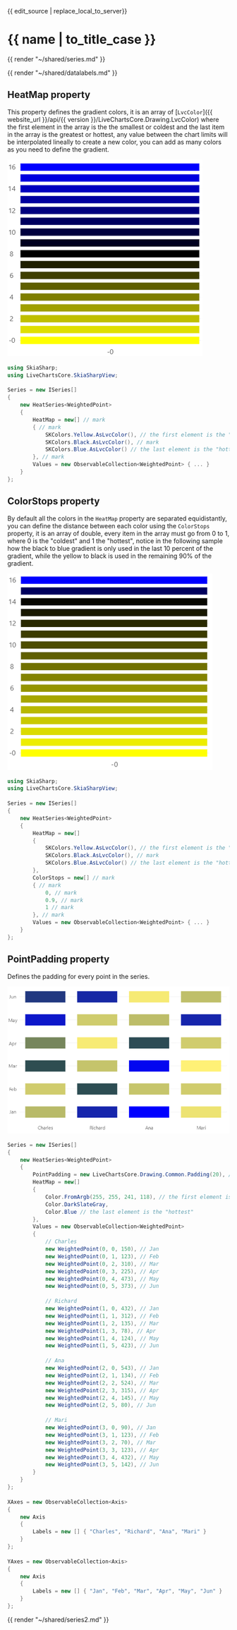 <div id="edit-this-article-source">
    {{ edit_source | replace_local_to_server}}
</div>

# {{ name | to_title_case }}

{{ render "~/shared/series.md" }}

{{ render "~/shared/datalabels.md" }}

## HeatMap property

This property defines the gradient colors, it is an array of [`LvcColor`]({{ website_url }}/api/{{ version }}/LiveChartsCore.Drawing.LvcColor) 
where the first element in the array is the the smallest or coldest and the last item in the array  is the greatest or hottest, 
any value between the chart limits will be interpolated lineally to create a new color, you can add as many colors as you need 
to define the gradient.

![image](https://raw.githubusercontent.com/beto-rodriguez/LiveCharts2/dev/docs/_assets/heathm.png)

```csharp
using SkiaSharp;
using LiveChartsCore.SkiaSharpView;

Series = new ISeries[]
{
    new HeatSeries<WeightedPoint>
    {
        HeatMap = new[] // mark
        { // mark
            SKColors.Yellow.AsLvcColor(), // the first element is the "coldest" // mark
            SKColors.Black.AsLvcColor(), // mark
            SKColors.Blue.AsLvcColor() // the last element is the "hottest" // mark
        }, // mark
        Values = new ObservableCollection<WeightedPoint> { ... }
    }
};
```

## ColorStops property

By default all the colors in the `HeatMap` property are separated equidistantly, you can define the distance 
between each color using the `ColorStops` property, it is an array of double, every item in the array must
go from 0 to 1, where 0 is the "coldest" and 1 the "hottest", notice in the following sample how the 
black to blue gradient is only used in the last 10 percent of the gradient, while the yellow to black is
used in the remaining 90% of the gradient.

![image](https://raw.githubusercontent.com/beto-rodriguez/LiveCharts2/dev/docs/_assets/heatcs.png)

```csharp
using SkiaSharp;
using LiveChartsCore.SkiaSharpView;

Series = new ISeries[]
{
    new HeatSeries<WeightedPoint>
    {
        HeatMap = new[]
        {
            SKColors.Yellow.AsLvcColor(), // the first element is the "coldest" // mark
            SKColors.Black.AsLvcColor(), // mark
            SKColors.Blue.AsLvcColor() // the last element is the "hottest" // mark
        },
        ColorStops = new[] // mark
        { // mark
            0, // mark
            0.9, // mark
            1 // mark
        }, // mark
        Values = new ObservableCollection<WeightedPoint> { ... }
    }
};
```

## PointPadding property

Defines the padding for every point in the series.

![image](https://raw.githubusercontent.com/beto-rodriguez/LiveCharts2/dev/docs/_assets/heatp.png)

```csharp
Series = new ISeries[]
{
    new HeatSeries<WeightedPoint>
    {
        PointPadding = new LiveChartsCore.Drawing.Common.Padding(20), // mark
        HeatMap = new[]
        {
            Color.FromArgb(255, 255, 241, 118), // the first element is the "coldest"
            Color.DarkSlateGray,
            Color.Blue // the last element is the "hottest"
        },
        Values = new ObservableCollection<WeightedPoint>
        {
            // Charles
            new WeightedPoint(0, 0, 150), // Jan
            new WeightedPoint(0, 1, 123), // Feb
            new WeightedPoint(0, 2, 310), // Mar
            new WeightedPoint(0, 3, 225), // Apr
            new WeightedPoint(0, 4, 473), // May
            new WeightedPoint(0, 5, 373), // Jun

            // Richard
            new WeightedPoint(1, 0, 432), // Jan
            new WeightedPoint(1, 1, 312), // Feb
            new WeightedPoint(1, 2, 135), // Mar
            new WeightedPoint(1, 3, 78), // Apr
            new WeightedPoint(1, 4, 124), // May
            new WeightedPoint(1, 5, 423), // Jun

            // Ana
            new WeightedPoint(2, 0, 543), // Jan
            new WeightedPoint(2, 1, 134), // Feb
            new WeightedPoint(2, 2, 524), // Mar
            new WeightedPoint(2, 3, 315), // Apr
            new WeightedPoint(2, 4, 145), // May
            new WeightedPoint(2, 5, 80), // Jun

            // Mari
            new WeightedPoint(3, 0, 90), // Jan
            new WeightedPoint(3, 1, 123), // Feb
            new WeightedPoint(3, 2, 70), // Mar
            new WeightedPoint(3, 3, 123), // Apr
            new WeightedPoint(3, 4, 432), // May
            new WeightedPoint(3, 5, 142), // Jun
        }
    }
};

XAxes = new ObservableCollection<Axis>
{
    new Axis
    {
        Labels = new [] { "Charles", "Richard", "Ana", "Mari" }
    }
};

YAxes = new ObservableCollection<Axis>
{
    new Axis
    {
        Labels = new [] { "Jan", "Feb", "Mar", "Apr", "May", "Jun" }
    }
};
```

{{ render "~/shared/series2.md" }}
